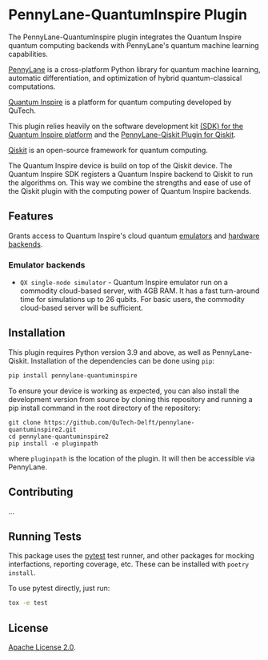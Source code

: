 # PennyLane-QuantumInspire Plugin

The PennyLane-QuantumInspire plugin integrates the Quantum Inspire quantum computing backends with PennyLane's quantum machine learning capabilities.

[PennyLane](https://pennylane.readthedocs.io/en/stable/) is a cross-platform Python library for quantum machine learning, automatic differentiation, and optimization of hybrid quantum-classical computations.

[Quantum Inspire] is a platform for quantum computing developed by QuTech.

This plugin relies heavily on the software development kit [(SDK) for the Quantum Inspire platform](https://github.com/QuTech-Delft/quantuminspire)
and the [PennyLane-Qiskit Plugin for Qiskit](https://github.com/PennyLaneAI/pennylane-qiskit).

[Qiskit](https://qiskit.org/documentation/) is an open-source framework for quantum computing.

The Quantum Inspire device is build on top of the Qiskit device. The Quantum Inspire SDK registers a Quantum Inspire
backend to Qiskit to run the algorithms on. This way we combine the strengths and ease of use of the Qiskit plugin
with the computing power of Quantum Inspire backends.

## Features

Grants access to Quantum Inspire's cloud quantum [emulators](https://www.quantum-inspire.com/kbase/emulator-backends/)
and [hardware backends](https://www.quantum-inspire.com/kbase/hardware-backends/).

### Emulator backends

* `QX single-node simulator` - Quantum Inspire emulator run on a commodity cloud-based server, with 4GB RAM. It has a fast turn-around time for simulations up to 26 qubits. For basic users, the commodity cloud-based server will be sufficient.

## Installation

This plugin requires Python version 3.9 and above, as well as PennyLane-Qiskit. Installation of the dependencies can
be done using `pip`:

```bash
pip install pennylane-quantuminspire
```

To ensure your device is working as expected, you can also install the development version from source by cloning
this repository and running a pip install command in the root directory of the repository:

```
git clone https://github.com/QuTech-Delft/pennylane-quantuminspire2.git
cd pennylane-quantuminspire2
pip install -e pluginpath
```

where `pluginpath` is the location of the plugin. It will then be accessible via PennyLane.

## Contributing

...

## Running Tests

This package uses the [pytest](https://docs.pytest.org/en/stable/) test runner, and other packages
for mocking interfactions, reporting coverage, etc.
These can be installed with `poetry install`.

To use pytest directly, just run:

```bash
tox -e test
```

## License

[Apache License 2.0].

[quantum inspire]: https://www.quantum-inspire.com/
[apache license 2.0]: https://github.com/qiskit-partners/qiskit-ionq/blob/master/LICENSE.txt
